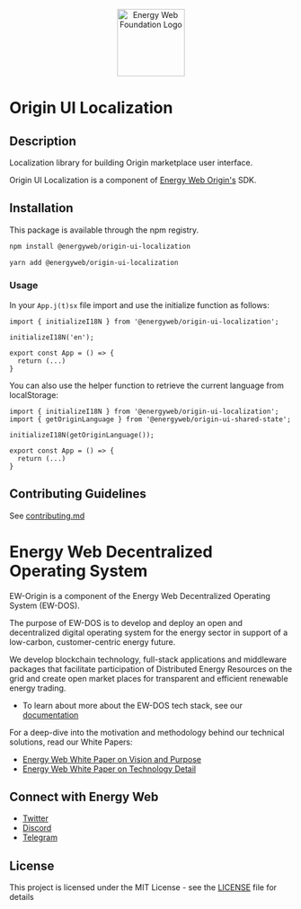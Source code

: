 <p align="center">
  <a href="https://www.energyweb.org" target="blank"><img src="../../../../../../docs/images/EW.png" width="120" alt="Energy Web Foundation Logo" /></a>
</p>

# Origin UI Localization

## Description

Localization library for building Origin marketplace user interface.

Origin UI Localization is a component of [Energy Web Origin's](https://energy-web-foundation-origin.readthedocs-hosted.com/en/latest/) SDK.

## Installation

This package is available through the npm registry.

```sh
npm install @energyweb/origin-ui-localization
```

```sh
yarn add @energyweb/origin-ui-localization
```

### Usage

In your `App.j(t)sx` file import and use the initialize function as follows:

```JSX
import { initializeI18N } from '@energyweb/origin-ui-localization';

initializeI18N('en');

export const App = () => {
  return (...)
}
```

You can also use the helper function to retrieve the current language from localStorage:

```JSX
import { initializeI18N } from '@energyweb/origin-ui-localization';
import { getOriginLanguage } from '@energyweb/origin-ui-shared-state';

initializeI18N(getOriginLanguage());

export const App = () => {
  return (...)
}
```

## Contributing Guidelines

See [contributing.md](../../../../../contributing.md)

# Energy Web Decentralized Operating System

EW-Origin is a component of the Energy Web Decentralized Operating System (EW-DOS).

The purpose of EW-DOS is to develop and deploy an open and decentralized digital operating system for the energy sector in support of a low-carbon, customer-centric energy future.

We develop blockchain technology, full-stack applications and middleware packages that facilitate participation of Distributed Energy Resources on the grid and create open market places for transparent and efficient renewable energy trading.

- To learn about more about the EW-DOS tech stack, see our [documentation](https://app.gitbook.com/@energy-web-foundation/s/energy-web/)

For a deep-dive into the motivation and methodology behind our technical solutions, read our White Papers:

- [Energy Web White Paper on Vision and Purpose](https://www.energyweb.org/reports/EWDOS-Vision-Purpose/)
- [Energy Web White Paper on Technology Detail](https://www.energyweb.org/wp-content/uploads/2020/06/EnergyWeb-EWDOS-PART2-TechnologyDetail-202006-vFinal.pdf)

## Connect with Energy Web

- [Twitter](https://twitter.com/energywebx)
- [Discord](https://discord.com/channels/706103009205288990/843970822254362664)
- [Telegram](https://t.me/energyweb)

## License

This project is licensed under the MIT License - see the [LICENSE](LICENSE) file for details
